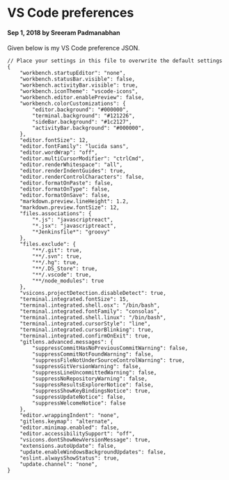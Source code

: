 # VS Code preferences

#### Sep 1, 2018 by Sreeram Padmanabhan

Given below is my VS Code preference JSON. 

    // Place your settings in this file to overwrite the default settings
    {
        "workbench.startupEditor": "none",
        "workbench.statusBar.visible": false,
        "workbench.activityBar.visible": true,
        "workbench.iconTheme": "vscode-icons",
        "workbench.editor.enablePreview": false,
        "workbench.colorCustomizations": {
            "editor.background": "#000000",
            "terminal.background": "#121226",
            "sideBar.background": "#1c2127",
            "activityBar.background": "#000000",
        },
        "editor.fontSize": 12,
        "editor.fontFamily": "lucida sans",
        "editor.wordWrap": "off",
        "editor.multiCursorModifier": "ctrlCmd",
        "editor.renderWhitespace": "all",
        "editor.renderIndentGuides": true,
        "editor.renderControlCharacters": false,
        "editor.formatOnPaste": false,
        "editor.formatOnType": false,
        "editor.formatOnSave": false,
        "markdown.preview.lineHeight": 1.2,
        "markdown.preview.fontSize": 12,
        "files.associations": {
            "*.js": "javascriptreact",
            "*.jsx": "javascriptreact",
            "*Jenkinsfile*": "groovy"
        },
        "files.exclude": {
            "**/.git": true,
            "**/.svn": true,
            "**/.hg": true,
            "**/.DS_Store": true,
            "**/.vscode": true,
            "**/node_modules": true
        },
        "vsicons.projectDetection.disableDetect": true,
        "terminal.integrated.fontSize": 15,
        "terminal.integrated.shell.osx": "/bin/bash",
        "terminal.integrated.fontFamily": "consolas",
        "terminal.integrated.shell.linux": "/bin/bash",
        "terminal.integrated.cursorStyle": "line",
        "terminal.integrated.cursorBlinking": true,
        "terminal.integrated.confirmOnExit": true,
        "gitlens.advanced.messages": {
            "suppressCommitHasNoPreviousCommitWarning": false,
            "suppressCommitNotFoundWarning": false,
            "suppressFileNotUnderSourceControlWarning": true,
            "suppressGitVersionWarning": false,
            "suppressLineUncommittedWarning": false,
            "suppressNoRepositoryWarning": false,
            "suppressResultsExplorerNotice": false,
            "suppressShowKeyBindingsNotice": true,
            "suppressUpdateNotice": false,
            "suppressWelcomeNotice": false
        },
        "editor.wrappingIndent": "none",
        "gitlens.keymap": "alternate",
        "editor.minimap.enabled": false,
        "editor.accessibilitySupport": "off",
        "vsicons.dontShowNewVersionMessage": true,
        "extensions.autoUpdate": false,
        "update.enableWindowsBackgroundUpdates": false,
        "eslint.alwaysShowStatus": true,
        "update.channel": "none",
    }
